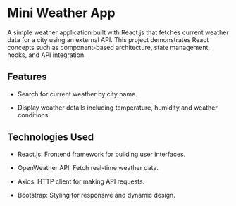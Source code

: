 # Mini Weather App 

A simple weather application built with React.js that fetches current weather data for a city using an external API. This project demonstrates React concepts such as component-based architecture, state management, hooks, and API integration.

## Features

* Search for current weather by city name.

* Display weather details including temperature, humidity and weather conditions.


## Technologies Used

* React.js: Frontend framework for building user interfaces.

* OpenWeather API: Fetch real-time weather data.

* Axios: HTTP client for making API requests.

* Bootstrap: Styling for responsive and dynamic design.



